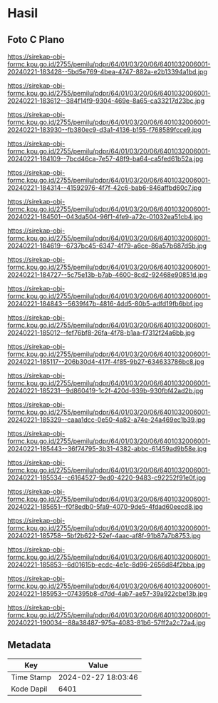 # Hasil

## Foto C Plano

https://sirekap-obj-formc.kpu.go.id/2755/pemilu/pdpr/64/01/03/20/06/6401032006001-20240221-183428--5bd5e769-4bea-4747-882a-e2b13394a1bd.jpg

https://sirekap-obj-formc.kpu.go.id/2755/pemilu/pdpr/64/01/03/20/06/6401032006001-20240221-183612--384f14f9-9304-469e-8a65-ca33217d23bc.jpg

https://sirekap-obj-formc.kpu.go.id/2755/pemilu/pdpr/64/01/03/20/06/6401032006001-20240221-183930--fb380ec9-d3a1-4136-b155-f768589fcce9.jpg

https://sirekap-obj-formc.kpu.go.id/2755/pemilu/pdpr/64/01/03/20/06/6401032006001-20240221-184109--7bcd46ca-7e57-48f9-ba64-ca5fed61b52a.jpg

https://sirekap-obj-formc.kpu.go.id/2755/pemilu/pdpr/64/01/03/20/06/6401032006001-20240221-184314--41592976-4f7f-42c6-bab6-846affbd60c7.jpg

https://sirekap-obj-formc.kpu.go.id/2755/pemilu/pdpr/64/01/03/20/06/6401032006001-20240221-184501--043da504-96f1-4fe9-a72c-01032ea51cb4.jpg

https://sirekap-obj-formc.kpu.go.id/2755/pemilu/pdpr/64/01/03/20/06/6401032006001-20240221-184619--6737bc45-6347-4f79-a6ce-86a57b687d5b.jpg

https://sirekap-obj-formc.kpu.go.id/2755/pemilu/pdpr/64/01/03/20/06/6401032006001-20240221-184727--5c75e13b-b7ab-4600-8cd2-92468e90851d.jpg

https://sirekap-obj-formc.kpu.go.id/2755/pemilu/pdpr/64/01/03/20/06/6401032006001-20240221-184843--5639f47b-4816-4dd5-80b5-adfd19fb6bbf.jpg

https://sirekap-obj-formc.kpu.go.id/2755/pemilu/pdpr/64/01/03/20/06/6401032006001-20240221-185012--fef76bf8-26fa-4f78-b1aa-f7312f24a6bb.jpg

https://sirekap-obj-formc.kpu.go.id/2755/pemilu/pdpr/64/01/03/20/06/6401032006001-20240221-185117--206b30d4-417f-4f85-9b27-634633786bc8.jpg

https://sirekap-obj-formc.kpu.go.id/2755/pemilu/pdpr/64/01/03/20/06/6401032006001-20240221-185231--9d860419-1c2f-420d-939b-930fbf42ad2b.jpg

https://sirekap-obj-formc.kpu.go.id/2755/pemilu/pdpr/64/01/03/20/06/6401032006001-20240221-185329--caaa1dcc-0e50-4a82-a74e-24a469ec1b39.jpg

https://sirekap-obj-formc.kpu.go.id/2755/pemilu/pdpr/64/01/03/20/06/6401032006001-20240221-185443--36f74795-3b31-4382-abbc-61459ad9b58e.jpg

https://sirekap-obj-formc.kpu.go.id/2755/pemilu/pdpr/64/01/03/20/06/6401032006001-20240221-185534--c6164527-9ed0-4220-9483-c92252f91e0f.jpg

https://sirekap-obj-formc.kpu.go.id/2755/pemilu/pdpr/64/01/03/20/06/6401032006001-20240221-185651--f0f8edb0-5fa9-4070-9de5-4fdad60eecd8.jpg

https://sirekap-obj-formc.kpu.go.id/2755/pemilu/pdpr/64/01/03/20/06/6401032006001-20240221-185758--5bf2b622-52ef-4aac-af8f-91b87a7b8753.jpg

https://sirekap-obj-formc.kpu.go.id/2755/pemilu/pdpr/64/01/03/20/06/6401032006001-20240221-185853--6d01615b-ecdc-4e1c-8d96-2656d84f2bba.jpg

https://sirekap-obj-formc.kpu.go.id/2755/pemilu/pdpr/64/01/03/20/06/6401032006001-20240221-185953--074395b8-d7dd-4ab7-ae57-39a922cbe13b.jpg

https://sirekap-obj-formc.kpu.go.id/2755/pemilu/pdpr/64/01/03/20/06/6401032006001-20240221-190034--88a38487-975a-4083-81b6-57ff2a2c72a4.jpg


## Metadata

| Key        | Value               |
| ---------- | ------------------- |
| Time Stamp | 2024-02-27 18:03:46 |
| Kode Dapil | 6401                |



